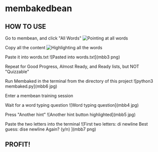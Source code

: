 # membakedbean
 
## HOW TO USE

Go to membean, and click "All Words"
![Pointing at all words](https://github.com/Cheespeasa1234/membaked/blob/609b6ba5a8a65c004c431e5d88c39d12901880c5/img_for_readme/mbb1.jpg?raw=true)

Copy all the content
![Highlighting all the words](https://github.com/Cheespeasa1234/membaked/blob/e14db527b1e28857248b3184a6554bfef046e19f/img_for_readme/mbb2.png?raw=true)

Paste it into words.txt
![Pasted into words.txt](mbb3 png)

Repeat for Good Progress, Almost Ready, and Ready lists, but NOT "Quizzable"

Run Membaked in the terminal from the directory of this project
![python3 membaked.py](mbb6 jpg)

Enter a membean training session

Wait for a word typing question
![Word typing question](mbb4 jpg)

Press "Another hint"
![Another hint button highlighted](mbb5 jpg)

Paste the two letters into the terminal
![First two letters: di newline Best guess: dise newline Again? (y/n) ](mbb7 png)

## PROFIT!